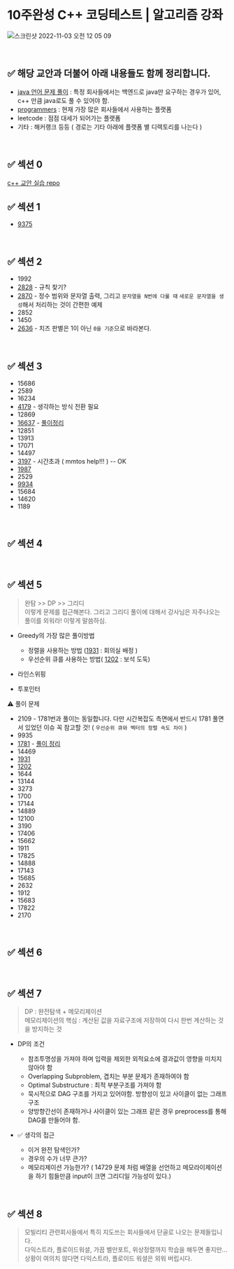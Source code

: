 # 10주완성 C++ 코딩테스트 | 알고리즘 강좌

![스크린샷 2022-11-03 오전 12 05 09](https://user-images.githubusercontent.com/91730236/199525637-3744d820-53dc-465b-b067-6004d6b2fc5a.png)

<br/>


## :white_check_mark: 해당 교안과 더불어 아래 내용들도 함께 정리합니다.
- [java 언어 문제 풀이](https://github.com/t0e8r1r4y/Algorithm/blob/main/Java/JavaSolve.md) : 특정 회사들에서는 백엔드로 java만 요구하는 경우가 있어, c++ 만큼 java로도 풀 수 있어야 함.
- [programmers](https://github.com/t0e8r1r4y/Algorithm/blob/main/Programmers/Programmers.md) : 현재 가장 많은 회사들에서 사용하는 플랫폼
- leetcode : 점점 대세가 되어가는 플랫폼
- 기타 : 해커랭크 등등 ( 경로는 기타 아래에 플랫폼 별 디렉토리를 나는다 )


<br/>


## :white_check_mark: 섹션 0
[c++ 교안 실습 repo](https://github.com/mmtos/cpp_get_started)
<br/>

## :white_check_mark: 섹션 1
- [9375](https://github.com/t0e8r1r4y/Algorithm/blob/main/1week/9375.md)

<br/>

## :white_check_mark: 섹션 2
- 1992
- [2828](https://github.com/t0e8r1r4y/Algorithm/blob/main/2week/2828.md) - 규칙 찾기?
- [2870](https://github.com/t0e8r1r4y/Algorithm/blob/main/2week/2870.md) - 정수 범위와 문자열 출력, 그리고 `문자열을 N번에 다룰 때` `새로운 문자열을 생성`해서 처리하는 것이 간편한 예제
- 2852
- 1450
- [2636](https://github.com/t0e8r1r4y/Algorithm/blob/main/2week/2636.md) - 치즈 판별은 1이 아닌 `0을 기준`으로 바라본다.


<br/>

## :white_check_mark: 섹션 3
- 15686
- 2589
- 16234
- [4179](https://github.com/t0e8r1r4y/Algorithm/blob/main/3week/4179.md) - 생각하는 방식 전환 필요
- 12869
- [16637](https://github.com/t0e8r1r4y/Algorithm/blob/main/3week/16637.c) - [풀이정리](https://terrys-tech-log.tistory.com/8)
- 12851
- 13913
- 17071
- 14497
- [3197](https://github.com/t0e8r1r4y/Algorithm/blob/main/3week/3197.md) - 시간초과 ( mmtos help!!! ) -- OK
- [1987](https://github.com/t0e8r1r4y/Algorithm/blob/main/3week/1987.md)
- 2529
- [9934](https://github.com/t0e8r1r4y/Algorithm/blob/main/3week/9934.md)
- 15684
- 14620
- 1189

<br/>

## :white_check_mark: 섹션 4

<br/>

## :white_check_mark: 섹션 5
> 완탐 >> DP >> 그리디  
> 이렇게 문제를 접근해본다. 그리고 그리디 풀이에 대해서 강사님은 자주나오는 풀이를 외워라! 이렇게 말씀하심.

- Greedy의 가장 많은 풀이방법
  - 정렬을 사용하는 방법 ([1931](https://github.com/t0e8r1r4y/Algorithm/blob/main/5week/1931.md) : 회의실 배정 )
  - 우선순위 큐를 사용하는 방법( [1202](https://github.com/t0e8r1r4y/Algorithm/blob/main/5week/1202.md) : 보석 도둑)
  
- 라인스위핑
- 투포인터
  
:warning: 풀이 문제
- 2109 - 1781번과 풀이는 동일합니다. 다만 시간복잡도 측면에서 반드시 1781 풀면서 있었던 이슈 꼭 참고할 것! ( `우선순위 큐와 벡터의 정렬 속도 차이` )
- 9935
- [1781](https://github.com/t0e8r1r4y/Algorithm/blob/main/5week/1781.md) - [풀이 정리](https://terrys-tech-log.tistory.com/3)
- 14469
- [1931](https://github.com/t0e8r1r4y/Algorithm/blob/main/5week/1931.md)
- [1202](https://github.com/t0e8r1r4y/Algorithm/blob/main/5week/1202.md)
- 1644
- 13144
- 3273
- 1700
- 17144
- 14889
- 12100
- 3190
- 17406
- 15662
- 1911
- 17825
- 14888
- 17143
- 15685
- 2632
- 1912
- 15683
- 17822
- 2170

<br/>

## :white_check_mark: 섹션 6

<br/>

## :white_check_mark: 섹션 7
> DP : 완전탐색 + 메모리제이션  
> 메모리제이션의 핵심 : 계산된 값을 자료구조에 저장하여 다시 한번 계산하는 것을 방지하는 것  

- DP의 조건
  - 참조투명성을 가져야 하며 입력을 제외한 외적요소에 결과값이 영향을 미치지 않아야 함
  - Overlapping Subproblem, 겹치는 부분 문제가 존재하여야 함
  - Optimal Substructure : 최적 부분구조를 가져야 함
  - 묵시적으로 DAG 구조를 가지고 있어야함. 방향성이 있고 사이클이 없는 그래프 구조
  - 양방향간선이 존재하거나 사이클이 있는 그래프 같은 경우 preprocess를 통해 DAG를 만들어야 함.
  
- :white_check_mark: 생각의 접근
  - 이거 완전 탐색인가?
  - 경우의 수가 너무 큰가?
  - 메모리제이션 가능한가? ( 14729 문제 처럼 배열을 선언하고 메모라이제이션을 하기 힘들만큼 input이 크면 그리디일 가능성이 있다.)
  

<br/>

## :white_check_mark: 섹션 8
> 모빌리티 관련회사들에서 특히 지도쓰는 회사들에서 단골로 나오는 문제들입니다.  
> 다익스트라, 플로이드워셜, 가끔 벨만포트, 위상정렬까지 학습을 해두면 좋지만... 상황이 여의치 않다면 다익스트라, 플로이드 워셜은 외워 버립시다.




<br/>
